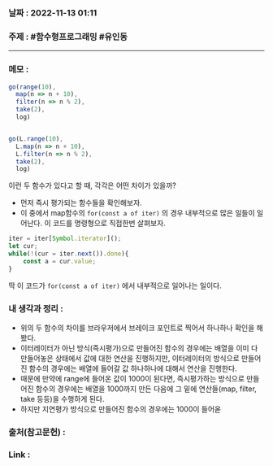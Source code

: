 ### 날짜 : 2022-11-13 01:11
### 주제 : #함수형프로그래밍 #유인동 

---- 

### 메모 : 

```javascript
go(range(10), 
  map(n => n + 10),
  filter(n => n % 2),
  take(2),
  log)


go(L.range(10), 
  L.map(n => n + 10),
  L.filter(n => n % 2),
  take(2),
  log)

```

이런 두 함수가 있다고 할 때, 각각은 어떤 차이가 있을까? 


- 먼저 즉시 평가되는 함수들을 확인해보자. 
- 이 중에서 map함수의 `for(const a of iter)` 의 경우 내부적으로 많은 일들이 일어난다. 이 코드를 명령형으로 직접한번 살펴보자. 

```javascript
iter = iter[Symbol.iterator]();
let cur;
while(!(cur = iter.next()).done){
	const a = cur.value;
}
```
딱 이 코드가 `for(const a of iter)` 에서 내부적으로 일어나는 일이다. 


### 내 생각과 정리 : 
- 위의 두 함수의 차이를 브라우저에서 브레이크 포인트로 찍어서 하나하나 확인을 해봤다. 
- 이터레이터가 아닌 방식(즉시평가)으로 만들어진 함수의 경우에는 배열을 이미 다 만들어놓은 상태에서 값에 대한 연산을 진행하지만, 이터레이터의 방식으로 만들어진 함수의 경우에는 배열에 들어갈 값 하나하나에 대해서 연산을 진행한다. 
- 때문에 만약에 range에 들어온 값이 1000이 된다면, 즉시평가하는 방식으로 만들어진 함수의 경우에는 배열을 1000까지 만든 다음에 그 밑에 연산들(map, filter, take 등등)을 수행하게 된다.
- 하지만 지연평가 방식으로 만들어진 함수의 경우에는 1000이 들어옫


### 출처(참고문헌) : 


### Link : 

